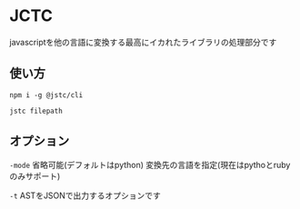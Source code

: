 # JCTC
javascriptを他の言語に変換する最高にイカれたライブラリの処理部分です

## 使い方

```npm i -g @jstc/cli```

```jstc filepath```

## オプション

`-mode` 省略可能(デフォルトはpython)
変換先の言語を指定(現在はpythoとrubyのみサポート)

`-t` ASTをJSONで出力するオプションです